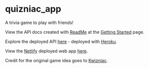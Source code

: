 # quizniac_app
A trivia game to play with friends!

View the API docs created with [ReadMe]() at the [Getting Started](https://quizniac.readme.io/docs/getting-started) page.

Explore the deployed API [here](https://quizniac.herokuapp.com/cards) - deployed with [Heroku](www.heroku.com).

View the [Netlify](http://netlify.com/) deployed web app [here](https://thirsty-goodall-1c06aa.netlify.com).

Credit for the original game idea goes to [Kwizniac](http://www.kwizniac.com).
